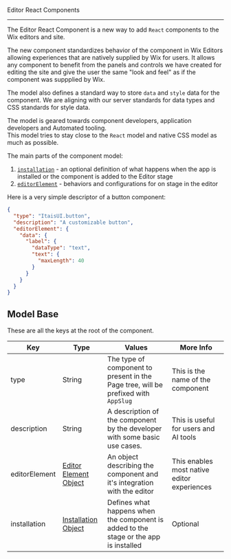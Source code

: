 Editor React Components

---

The Editor React Component is a new way to add `React` components to the Wix editors and site.

The new component standardizes behavior of the component in Wix Editors allowing experiences that are natively supplied by Wix for users. It allows any component to benefit from the panels and controls we have created for editing the site and give the user the same "look and feel" as if the component was suppplied by Wix.

The model also defines a standard way to store `data` and `style` data for the component. We are aligning with our server standards for data types and CSS standards for style data.

The model is geared towards component developers, application developers and Automated tooling.  
This model tries to stay close to the `React` model and native CSS model as much as possible.

The main parts of the component model:

1. [`installation`](installation.md) - an optional definition of what happens when the app is installed or the component is added to the Editor stage
2. [`editorElement`](editorElement.md) - behaviors and configurations for on stage in the editor

Here is a very simple descriptor of a button component:

```json
{
  "type": "ItaisUI.button",
  "description": "A customizable button",
  "editorElement": {
    "data": {
      "label": {
        "dataType": "text",
        "text": {
          "maxLength": 40
        }
      }
    }
  }
}
```

## Model Base

These are all the keys at the root of the component.

| Key           | Type                                      | Values                                                                                | More Info                                   |
| ------------- | ----------------------------------------- | ------------------------------------------------------------------------------------- | ------------------------------------------- |
| type          | String                                    | The type of component to present in the Page tree, will be prefixed with `AppSlug`    | This is the name of the component           |
| description   | String                                    | A description of the component by the developer with some basic use cases.            | This is useful for users and AI tools       |
| editorElement | [Editor Element Object](editorElement.md) | An object describing the component and it's integration with the editor               | This enables most native editor experiences |
| installation  | [Installation Object](installation.md)    | Defines what happens when the component is added to the stage or the app is installed | Optional                                    |
